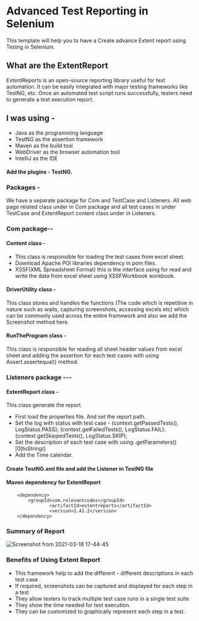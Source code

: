 # Advanced Test Reporting in Selenium
This template will help you to have a Create advance Extent report using Testng in Selenium.
## What are the ExtentReport
ExtentReports is an open-source reporting library useful for test automation. It can be easily integrated with major testing frameworks like TestNG, etc. Once an automated test script runs successfully, testers need to generate a test execution report.

## I was using - 
* Java as the programming language
* TestNG as the assertion framework
* Maven as the build tool
* WebDriver as the browser automation tool
* IntelliJ as the IDE

#### Add the plugins - TestNG.
### Packages - 
We have a separate package for Com and TestCase and Listeners. All web page related class  under in Com package and all test cases  in under TestCase and ExtentReport content class under in Listeners. 
### Com package--
#### Content class - 
* This class is responsible for loading the test cases from excel sheet.
* Download Apache POI libraries dependency in pom files.
* XSSF(XML Spreadsheet Format) this is the interface using for read and write the data from excel sheet using XSSFWorkbook workbook.

#### DriverUtility class -
 This class stores and handles the functions (The code which is repetitive in nature such as waits, capturing screenshots, accessing excels etc) which can be commonly used across the entire framework and also we add the Screenshot method here.
#### RunTheProgram class -
 This class is responsible for reading all sheet header values from excel sheet and  adding the assertion for each test cases with using Assert.assertequal() method.
### Listeners package ---
#### ExtentReport class - 
This class generate the report.
* First load the properties file. And set the report path.
* Set the log with status with test case - 
		(context.getPassedTests(), LogStatus.PASS);
		(context.getFailedTests(), LogStatus.FAIL);
		(context.getSkippedTests(), LogStatus.SKIP);
* Set the description of each test case with using .getParameters()[0]toString()
* Add the Time calendar.

#### Create TestNG.xml file and add the Listener in TestNG file
	
<listeners>
   <listener class-name="Listeners.ExtentReport"/>
</listeners>

#### Maven dependency for ExtentReport
		<dependency>
			<groupId>com.relevantcodes</groupId>
		            <artifactId>extentreports</artifactId>
		            <version>2.41.2</version>
		</dependency>


### Summary of Report
![Screenshot from 2021-03-18 17-44-45](https://user-images.githubusercontent.com/43197101/111680071-d9057080-8847-11eb-959d-8c6675417aac.png)



### Benefits of Using Extent Report
* This framework help to add the different - different  descriptions in each test case .
* If required, screenshots can be captured and displayed for each step in a test
* They allow testers to track multiple test case runs in a single test suite
* They show the time needed for test execution.
* They can be customized to graphically represent each step in a test.


